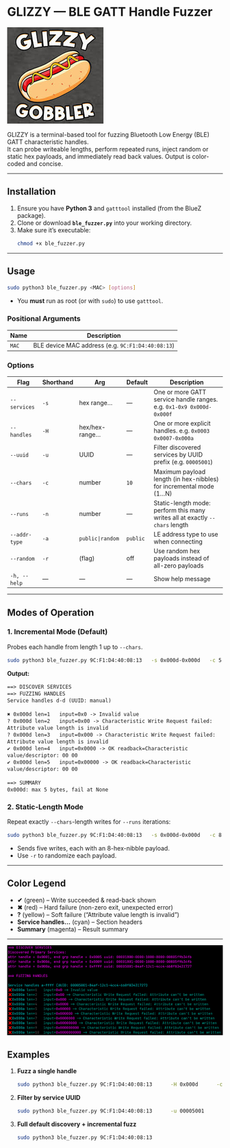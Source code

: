 # GLIZZY — BLE GATT Handle Fuzzer

![GLIZZY Icon PNG](glizzy.jpg "Glizzy Gobbler")

GLIZZY is a terminal-based tool for fuzzing Bluetooth Low Energy (BLE) GATT characteristic handles.  
It can probe writeable lengths, perform repeated runs, inject random or static hex payloads, and immediately read back values. Output is color-coded and concise.

---

## Installation

1. Ensure you have **Python 3** and `gatttool` installed (from the BlueZ package).
2. Clone or download **`ble_fuzzer.py`** into your working directory.
3. Make sure it’s executable:
   ```bash
   chmod +x ble_fuzzer.py
   ```

---

## Usage

```bash
sudo python3 ble_fuzzer.py <MAC> [options]
```

- You **must** run as root (or with `sudo`) to use `gatttool`.

### Positional Arguments

| Name  | Description                             |
|-------|-----------------------------------------|
| `MAC` | BLE device MAC address (e.g. `9C:F1:D4:40:08:13`) |

### Options

| Flag                    | Shorthand | Arg        | Default  | Description                                                                    |
|-------------------------|-----------|------------|----------|--------------------------------------------------------------------------------|
| `--services`            | `-s`      | hex range… | —        | One or more GATT service handle ranges. e.g. `0x1-0x9 0x000d-0x000f`            |
| `--handles`             | `-H`      | hex/hex-range… | —     | One or more explicit handles. e.g. `0x0003 0x0007-0x000a`                        |
| `--uuid`                | `-u`      | UUID       | —        | Filter discovered services by UUID prefix (e.g. `00005001`)                     |
| `--chars`               | `-c`      | number     | `10`     | Maximum payload length (in hex-nibbles) for incremental mode (1…N)              |
| `--runs`                | `-n`      | number     | —        | Static-length mode: perform this many writes all at exactly `--chars` length    |
| `--addr-type`           | `-a`      | `public\|random` | `public` | LE address type to use when connecting                                          |
| `--random`              | `-r`      | (flag)     | off      | Use random hex payloads instead of all-zero payloads                            |
| `-h, --help`            | —         | —          | —        | Show help message                                                               |

---

## Modes of Operation

### 1. Incremental Mode (Default)
Probes each handle from length 1 up to `--chars`.

```bash
sudo python3 ble_fuzzer.py 9C:F1:D4:40:08:13   -s 0x000d-0x000d   -c 5
```

**Output:**
```
==> DISCOVER SERVICES
==> FUZZING HANDLES
Service handles d-d (UUID: manual)

✖ 0x000d len=1   input=0x0 -> Invalid value
? 0x000d len=2   input=0x00 -> Characteristic Write Request failed: Attribute value length is invalid
? 0x000d len=3   input=0x000 -> Characteristic Write Request failed: Attribute value length is invalid
✔ 0x000d len=4   input=0x0000 -> OK readback=Characteristic value/descriptor: 00 00
✔ 0x000d len=5   input=0x00000 -> OK readback=Characteristic value/descriptor: 00 00

==> SUMMARY
0x000d: max 5 bytes, fail at None
```

### 2. Static-Length Mode
Repeat exactly `--chars`-length writes for `--runs` iterations:

```bash
sudo python3 ble_fuzzer.py 9C:F1:D4:40:08:13   -s 0x000d-0x000d   -c 8   -n 5
```

- Sends five writes, each with an 8-hex-nibble payload.
- Use `-r` to randomize each payload.

---

## Color Legend

- **✔** (green) – Write succeeded & read-back shown  
- **✖** (red) – Hard failure (non-zero exit, unexpected error)  
- **?** (yellow) – Soft failure (“Attribute value length is invalid”)  
- **Service handles…** (cyan) – Section headers  
- **Summary** (magenta) – Result summary  

---

![ GLIZZY Run ](glizzyrun.png "GLIZZY Run")

## Examples

1. **Fuzz a single handle**  
   ```bash
   sudo python3 ble_fuzzer.py 9C:F1:D4:40:08:13      -H 0x000d      -c 10      -r
   ```

2. **Filter by service UUID**  
   ```bash
   sudo python3 ble_fuzzer.py 9C:F1:D4:40:08:13      -u 00005001      -c 6
   ```

3. **Full default discovery + incremental fuzz**  
   ```bash
   sudo python3 ble_fuzzer.py 9C:F1:D4:40:08:13
   ```


